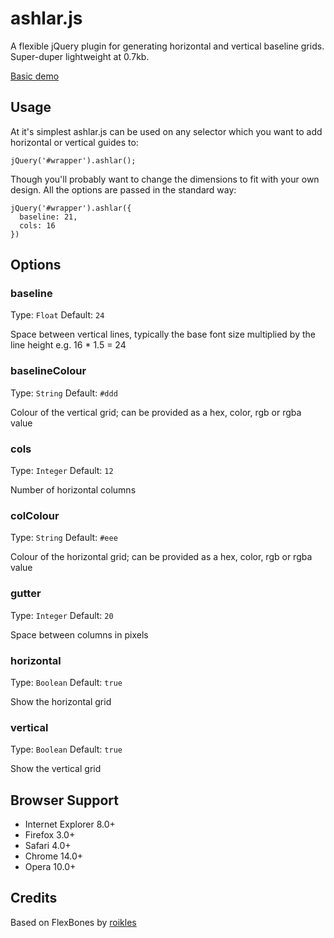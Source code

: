 # ashlar.js

A flexible jQuery plugin for generating horizontal and vertical baseline grids. Super-duper lightweight at 0.7kb. 

[Basic demo](http://jsfiddle.net/mikefrancis/cVuwb/)

## Usage

At it's simplest ashlar.js can be used on any selector which you want to add horizontal or vertical guides to:

    jQuery('#wrapper').ashlar();

Though you'll probably want to change the dimensions to fit with your own design. All the options are passed in the standard way:

    jQuery('#wrapper').ashlar({
      baseline: 21,
      cols: 16
    })
    
## Options

### baseline

Type: `Float` Default: `24`

Space between vertical lines, typically the base font size multiplied by the line height e.g. 16 * 1.5 = 24

### baselineColour

Type: `String` Default: `#ddd`

Colour of the vertical grid; can be provided as a hex, color, rgb or rgba value

### cols

Type: `Integer` Default: `12`

Number of horizontal columns

### colColour

Type: `String` Default: `#eee`

Colour of the horizontal grid; can be provided as a hex, color, rgb or rgba value

### gutter

Type: `Integer` Default: `20`

Space between columns in pixels

### horizontal

Type: `Boolean` Default: `true`

Show the horizontal grid

### vertical

Type: `Boolean` Default: `true`

Show the vertical grid

## Browser Support

* Internet Explorer 8.0+
* Firefox 3.0+
* Safari 4.0+
* Chrome 14.0+
* Opera 10.0+

## Credits

Based on FlexBones by [roikles](http://github.com/roikles)
